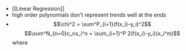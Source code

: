 + [[Linear Regression]]
+ high order polynomials don't represent trends well at the ends
+ $$\chi^2 = \sum^P_{i=1}(f(x_i)-y_i)^2$$
$$\sum^N_{n=0}c_nx_i^n = \sum_{i=1}^P 2(f(x_i)-y_i)(x_i^m)$$
where $$$$